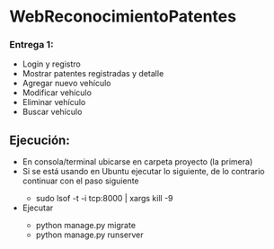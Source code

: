 # WebReconocimientoPatentes

<h3>Entrega 1:</h3>
<ul>
  <li>Login y registro</li>
  <li>Mostrar patentes registradas y detalle</li>
  <li>Agregar nuevo vehículo</li>
  <li>Modificar vehículo</li>
  <li>Eliminar vehículo</li>
  <li>Buscar vehículo</li>
</ul>

<h2>Ejecución:</h2>
<ul>
  <li>En consola/terminal ubicarse en carpeta proyecto (la primera)</li>
  <li>Si se está usando en Ubuntu ejecutar lo siguiente, de lo contrario continuar con el paso siguiente</li>
  <ul>
    <li>sudo lsof -t -i tcp:8000 | xargs kill -9</li>
  </ul>
  <li>Ejecutar</li>
  <ul>
    <li>python manage.py migrate</li>
    <li>python manage.py runserver</li>
  </ul>
</ul>
